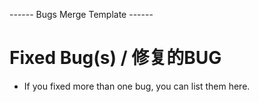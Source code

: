 ------ Bugs Merge Template ------

# Fixed Bug(s) / 修复的BUG

* If you fixed more than one bug, you can list them here.

